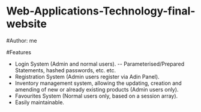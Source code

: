 # Web-Applications-Technology-final-website

#Author: me

#Features
- Login System (Admin and normal users).
-- Parameterised/Prepared Statements, hashed passwords, etc. etc.
- Registration System (Admin users register via Adin Panel).
- Inventory management system, allowing the updating, creation and amending of new or already existing products (Admin users only).
- Favourites System (Normal users only, based on a session array).
- Easily maintainable.
